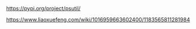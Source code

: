
https://pypi.org/project/psutil/

https://www.liaoxuefeng.com/wiki/1016959663602400/1183565811281984
